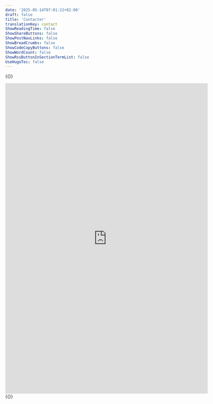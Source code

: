 ```yaml
---
date: '2025-05-14T07:01:22+02:00'
draft: false
title: 'Contacter'
translationKey: contact
ShowReadingTime: false
ShowShareButtons: false
ShowPostNavLinks: false
ShowBreadCrumbs: false
ShowCodeCopyButtons: false
ShowWordCount: false
ShowRssButtonInSectionTermList: false
UseHugoToc: false
---
```

{{<rawhtml>}}
<iframe src="https://docs.google.com/forms/d/e/1FAIpQLSdVK-hz3_OA6H0Sbl9Kt-e-P-TQ72MyhNa1R_euJaGLlz44bg/viewform?embedded=true" width="640" height="980" frameborder="0" marginheight="0" marginwidth="0" scrolling="no">Chargement…</iframe>
{{</rawhtml>}}
